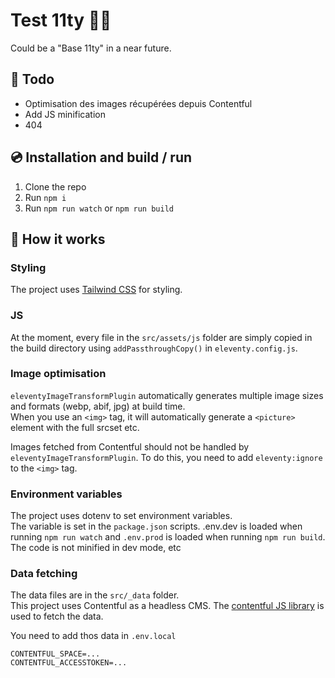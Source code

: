 # Test 11ty 🦝🎈
Could be a "Base 11ty" in a near future.

## 📝 Todo
- Optimisation des images récupérées depuis Contentful
- Add JS minification
- 404

## 💿 Installation and build / run
1. Clone the repo
2. Run `npm i`
3. Run `npm run watch` or `npm run build`

## 👾 How it works
### Styling
The project uses [Tailwind CSS](https://tailwindcss.com/) for styling.
### JS
At the moment, every file in the `src/assets/js` folder are simply copied in the build directory using `addPassthroughCopy()` in `eleventy.config.js`.
### Image optimisation
`eleventyImageTransformPlugin` automatically generates multiple image sizes and formats (webp, abif, jpg) at build time.  
When you use an `<img>` tag, it will automatically generate a `<picture>` element with the full srcset etc.
  
Images fetched from Contentful should not be handled by `eleventyImageTransformPlugin`. To do this, you need to add `eleventy:ignore` to the `<img>` tag.
### Environment variables
The project uses dotenv to set environment variables.  
The variable is set in the `package.json` scripts.
.env.dev is loaded when running `npm run watch` and `.env.prod` is loaded when running `npm run build`.  
The code is not minified in dev mode, etc
### Data fetching
The data files are in the `src/_data` folder.  
This project uses Contentful as a headless CMS. The [contentful JS library](https://github.com/contentful/contentful.js) is used to fetch the data.  
  
You need to add thos data in `.env.local`
```
CONTENTFUL_SPACE=...
CONTENTFUL_ACCESSTOKEN=...
```

